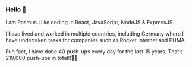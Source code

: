 ### Hello 👋

I am Rasmus.I like coding in React, JavaScript, NodeJS & ExpressJS.

I have lived and worked in multiple countries, including Germany where I have undertaken tasks for companies such as Rocket Internet and PUMA.

Fun fact, I have done 40 push-ups every day for the last 15 years. That’s 219,000 push-ups in total!!💪💪
